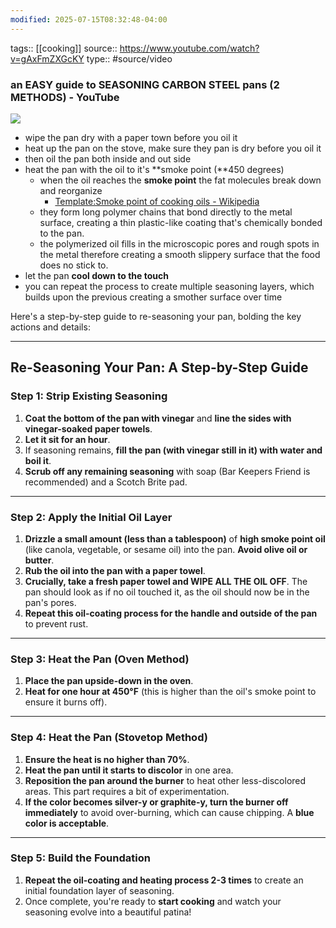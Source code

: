 ```yaml
---
modified: 2025-07-15T08:32:48-04:00
---
```

tags:: [[cooking]]
source:: https://www.youtube.com/watch?v=gAxFmZXGcKY
type:: #source/video
### an EASY guide to SEASONING CARBON STEEL pans (2 METHODS) - YouTube

![](https://www.youtube.com/watch?v=gAxFmZXGcKY)

- wipe the pan dry with a paper town before you oil it
- heat up the pan on the stove, make sure they pan is dry before you oil it
- then oil the pan both inside and out side 
- heat the pan with the oil to it's **smoke point (**450 degrees)
	- when the oil reaches the **smoke point** the fat molecules break down and reorganize
		-  [Template:Smoke point of cooking oils - Wikipedia](https://en.wikipedia.org/wiki/Template:Smoke_point_of_cooking_oils)
	- they form long polymer chains that bond directly to the metal surface, creating a thin plastic-like coating that's chemically bonded to the pan.
	- the polymerized oil fills in the microscopic pores and rough spots in the metal therefore creating a smooth slippery surface that the food does no stick to.
- let the pan **cool down to the touch**
- you can repeat the process to create multiple seasoning layers, which builds upon the previous creating a smother surface over time


Here's a step-by-step guide to re-seasoning your pan, bolding the key actions and details:

---

## Re-Seasoning Your Pan: A Step-by-Step Guide

### Step 1: Strip Existing Seasoning

1.  **Coat the bottom of the pan with vinegar** and **line the sides with vinegar-soaked paper towels**.
2.  **Let it sit for an hour**.
3.  If seasoning remains, **fill the pan (with vinegar still in it) with water and boil it**.
4.  **Scrub off any remaining seasoning** with soap (Bar Keepers Friend is recommended) and a Scotch Brite pad.

---

### Step 2: Apply the Initial Oil Layer

1.  **Drizzle a small amount (less than a tablespoon)** of **high smoke point oil** (like canola, vegetable, or sesame oil) into the pan. **Avoid olive oil or butter**.
2.  **Rub the oil into the pan with a paper towel**.
3.  **Crucially, take a fresh paper towel and WIPE ALL THE OIL OFF**. The pan should look as if no oil touched it, as the oil should now be in the pan's pores.
4.  **Repeat this oil-coating process for the handle and outside of the pan** to prevent rust.

---

### Step 3: Heat the Pan (Oven Method)

1.  **Place the pan upside-down in the oven**.
2.  **Heat for one hour at 450°F** (this is higher than the oil's smoke point to ensure it burns off).

---

### Step 4: Heat the Pan (Stovetop Method)

1.  **Ensure the heat is no higher than 70%**.
2.  **Heat the pan until it starts to discolor** in one area.
3.  **Reposition the pan around the burner** to heat other less-discolored areas. This part requires a bit of experimentation.
4.  **If the color becomes silver-y or graphite-y, turn the burner off immediately** to avoid over-burning, which can cause chipping. A **blue color is acceptable**.

---

### Step 5: Build the Foundation

1.  **Repeat the oil-coating and heating process 2-3 times** to create an initial foundation layer of seasoning.
2.  Once complete, you're ready to **start cooking** and watch your seasoning evolve into a beautiful patina!